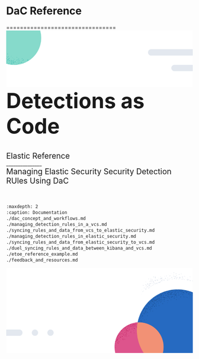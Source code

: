 # DaC Reference
================================
![Header](./_static/header.png)
<span style="font-size:4em;font-weight: bold;">Detections as Code</span><br><br><br>
<span style="font-size:1.5em;">Elastic Reference</span><br>
<span style="font-size:em;">_______________</span><br>
<span style="font-size:1.5em;">Managing Elastic Security Security Detection RUles Using DaC</span><br><br><br>

```{toctree}
:maxdepth: 2
:caption: Documentation
./dac_concept_and_workflows.md
./managing_detection_rules_in_a_vcs.md
./syncing_rules_and_data_from_vcs_to_elastic_security.md
./managing_detection_rules_in_elastic_security.md
./syncing_rules_and_data_from_elastic_security_to_vcs.md
./duel_syncing_rules_and_data_between_kibana_and_vcs.md
./etoe_reference_example.md
./feedback_and_resources.md
```

![Footer](./_static/footer.png)


